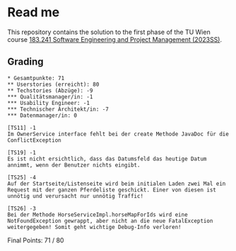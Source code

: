 # Read me

This repository contains the solution to the first phase of the TU Wien course [183.241 Software Engineering and Project Management (2023SS)](https://tiss.tuwien.ac.at/course/educationDetails.xhtml?dswid=1107&dsrid=680&semester=2023S&courseNr=183241).

## Grading

    * Gesamtpunkte: 71
    ** Userstories (erreicht): 80
    ** Techstories (Abzüge): -9
    *** Qualitätsmanager/in: -1
    *** Usability Engineer: -1
    *** Technischer Architekt/in: -7
    *** Datenmanager/in: 0

    [TS11] -1
    Im OwnerService interface fehlt bei der create Methode JavaDoc für die ConflictException

    [TS19] -1
    Es ist nicht ersichtlich, dass das Datumsfeld das heutige Datum annimmt, wenn der Benutzer nichts eingibt.

    [TS25] -4
    Auf der Startseite/Listenseite wird beim initialen Laden zwei Mal ein Request mit der ganzen Pferdeliste geschickt. Einer von diesen ist unnötig und verursacht nur unnötig Traffic!

    [TS26] -3
    Bei der Methode HorseServiceImpl.horseMapForIds wird eine NotFoundException gewrappt, aber nicht an die neue FatalException weitergegeben! Somit geht wichtige Debug-Info verloren!

Final Points: 71 / 80
